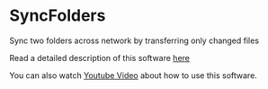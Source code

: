 # SyncFolders
Sync two folders across network by transferring only changed files

Read a detailed description of this software [here](https://sites.google.com/site/nathanivijay/sync-folders-over-network)

You can also watch [Youtube Video](https://www.youtube.com/watch?v=VqNLIEmvLOY) about how to use this software.
